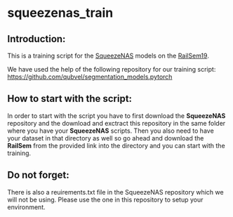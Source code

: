 # squeezenas_train

## Introduction:
This is a training script for the [SqueezeNAS](https://github.com/ashaw596/squeezenas) models
on the [RailSem19](https://wilddash.cc/railsem19).

We have used the help of the following repository for our training script: https://github.com/qubvel/segmentation_models.pytorch



## How to start with the script:
In order to start with the script you have to first download the **SqueezeNAS** repository and the download and exctract this repository in the same folder where you have your **SqueezeNAS** scripts. Then you also need to have your dataset in that directory as well so go ahead and download the **RailSem** from the provided link into the directory and you can start with the training.

## Do not forget:
There is also a reuirements.txt file in the SqueezeNAS repository which we will not be using. Please use the one in this repository to setup your environment.
